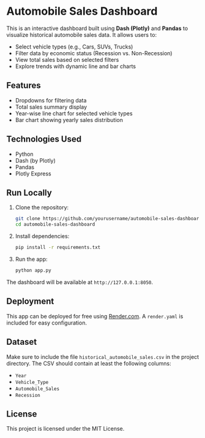 # Automobile Sales Dashboard

This is an interactive dashboard built using **Dash (Plotly)** and **Pandas** to visualize historical automobile sales data. It allows users to:

- Select vehicle types (e.g., Cars, SUVs, Trucks)
- Filter data by economic status (Recession vs. Non-Recession)
- View total sales based on selected filters
- Explore trends with dynamic line and bar charts

## Features

- Dropdowns for filtering data
- Total sales summary display
- Year-wise line chart for selected vehicle types
- Bar chart showing yearly sales distribution

## Technologies Used

- Python
- Dash (by Plotly)
- Pandas
- Plotly Express

## Run Locally

1. Clone the repository:
    ```bash
    git clone https://github.com/yourusername/automobile-sales-dashboard.git
    cd automobile-sales-dashboard
    ```

2. Install dependencies:
    ```bash
    pip install -r requirements.txt
    ```

3. Run the app:
    ```bash
    python app.py
    ```

The dashboard will be available at `http://127.0.0.1:8050`.

## Deployment

This app can be deployed for free using [Render.com](https://render.com). A `render.yaml` is included for easy configuration.

## Dataset

Make sure to include the file `historical_automobile_sales.csv` in the project directory. The CSV should contain at least the following columns:
- `Year`
- `Vehicle_Type`
- `Automobile_Sales`
- `Recession`

## License

This project is licensed under the MIT License.
